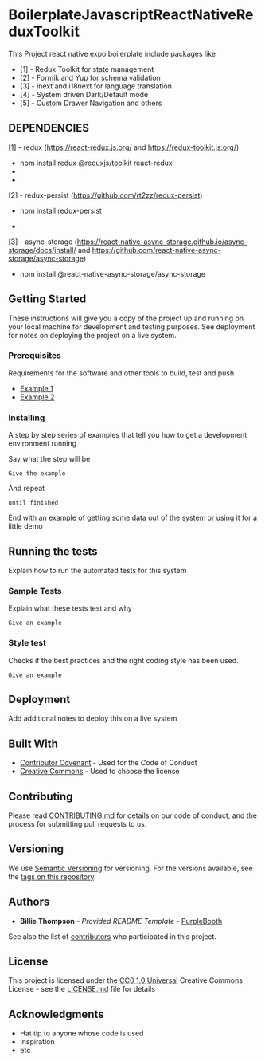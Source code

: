 # BoilerplateJavascriptReactNativeReduxToolkit
This Project react native expo boilerplate include packages like
- [1] - Redux Toolkit for state management
- [2] - Formik and Yup for schema validation
- [3] - inext and i18next for language translation
- [4] - System driven Dark/Default mode
- [5] - Custom Drawer Navigation
and others

## DEPENDENCIES
[1] - redux (https://react-redux.js.org/ and https://redux-toolkit.js.org/)
- npm install redux @reduxjs/toolkit react-redux
- 
- 
[2] - redux-persist (https://github.com/rt2zz/redux-persist)
- npm install redux-persist

- 
[3] - async-storage (https://react-native-async-storage.github.io/async-storage/docs/install/ and https://github.com/react-native-async-storage/async-storage)
- npm install @react-native-async-storage/async-storage
 
## Getting Started

These instructions will give you a copy of the project up and running on
your local machine for development and testing purposes. See deployment
for notes on deploying the project on a live system.

### Prerequisites

Requirements for the software and other tools to build, test and push 
- [Example 1](https://www.example.com)
- [Example 2](https://www.example.com)

### Installing

A step by step series of examples that tell you how to get a development
environment running

Say what the step will be

    Give the example

And repeat

    until finished

End with an example of getting some data out of the system or using it
for a little demo

## Running the tests

Explain how to run the automated tests for this system

### Sample Tests

Explain what these tests test and why

    Give an example

### Style test

Checks if the best practices and the right coding style has been used.

    Give an example

## Deployment

Add additional notes to deploy this on a live system

## Built With

  - [Contributor Covenant](https://www.contributor-covenant.org/) - Used
    for the Code of Conduct
  - [Creative Commons](https://creativecommons.org/) - Used to choose
    the license

## Contributing

Please read [CONTRIBUTING.md](CONTRIBUTING.md) for details on our code
of conduct, and the process for submitting pull requests to us.

## Versioning

We use [Semantic Versioning](http://semver.org/) for versioning. For the versions
available, see the [tags on this
repository](https://github.com/PurpleBooth/a-good-readme-template/tags).

## Authors

  - **Billie Thompson** - *Provided README Template* -
    [PurpleBooth](https://github.com/PurpleBooth)

See also the list of
[contributors](https://github.com/PurpleBooth/a-good-readme-template/contributors)
who participated in this project.

## License

This project is licensed under the [CC0 1.0 Universal](LICENSE.md)
Creative Commons License - see the [LICENSE.md](LICENSE.md) file for
details

## Acknowledgments

  - Hat tip to anyone whose code is used
  - Inspiration
  - etc
